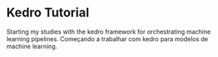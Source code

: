 # Kedro Tutorial
Starting my studies with the kedro framework for orchestrating machine learning pipelines.
Começando a trabalhar com kedro para modelos de machine learning.